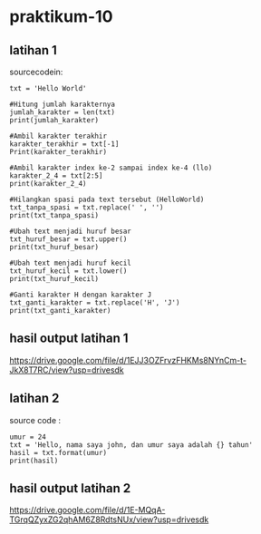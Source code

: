 # praktikum-10
## latihan 1 
 sourcecodein:


    txt = 'Hello World'

    #Hitung jumlah karakternya
    jumlah_karakter = len(txt)
    print(jumlah_karakter)

    #Ambil karakter terakhir
    karakter_terakhir = txt[-1]
    Print(karakter_terakhir)

    #Ambil karakter index ke-2 sampai index ke-4 (llo)
    karakter_2_4 = txt[2:5]
    print(karakter_2_4)

    #Hilangkan spasi pada text tersebut (HelloWorld)
    txt_tanpa_spasi = txt.replace(' ', '')
    print(txt_tanpa_spasi)

    #Ubah text menjadi huruf besar
    txt_huruf_besar = txt.upper()
    print(txt_huruf_besar)

    #Ubah text menjadi huruf kecil
    txt_huruf_kecil = txt.lower()
    print(txt_huruf_kecil)

    #Ganti karakter H dengan karakter J
    txt_ganti_karakter = txt.replace('H', 'J')
    print(txt_ganti_karakter)

## hasil output latihan 1

https://drive.google.com/file/d/1EJJ3OZFrvzFHKMs8NYnCm-t-JkX8T7RC/view?usp=drivesdk

## latihan 2
 source code :

    umur = 24 
    txt = 'Hello, nama saya john, dan umur saya adalah {} tahun' 
    hasil = txt.format(umur) 
    print(hasil)

## hasil output latihan 2

https://drive.google.com/file/d/1E-MQqA-TGrqQZyxZG2qhAM6Z8RdtsNUx/view?usp=drivesdk
